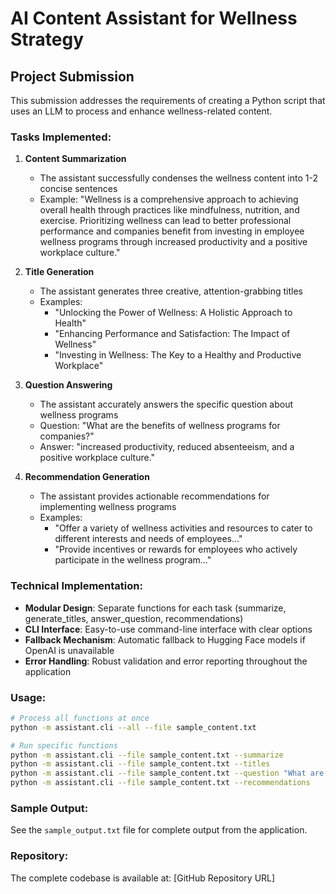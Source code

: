 # AI Content Assistant for Wellness Strategy

## Project Submission

This submission addresses the requirements of creating a Python script that uses an LLM to process and enhance wellness-related content.

### Tasks Implemented:

1. **Content Summarization**
   - The assistant successfully condenses the wellness content into 1-2 concise sentences
   - Example: "Wellness is a comprehensive approach to achieving overall health through practices like mindfulness, nutrition, and exercise. Prioritizing wellness can lead to better professional performance and companies benefit from investing in employee wellness programs through increased productivity and a positive workplace culture."

2. **Title Generation**
   - The assistant generates three creative, attention-grabbing titles
   - Examples:
     - "Unlocking the Power of Wellness: A Holistic Approach to Health"
     - "Enhancing Performance and Satisfaction: The Impact of Wellness"
     - "Investing in Wellness: The Key to a Healthy and Productive Workplace"

3. **Question Answering**
   - The assistant accurately answers the specific question about wellness programs
   - Question: "What are the benefits of wellness programs for companies?"
   - Answer: "increased productivity, reduced absenteeism, and a positive workplace culture."

4. **Recommendation Generation**
   - The assistant provides actionable recommendations for implementing wellness programs
   - Examples:
     - "Offer a variety of wellness activities and resources to cater to different interests and needs of employees..."
     - "Provide incentives or rewards for employees who actively participate in the wellness program..."

### Technical Implementation:

- **Modular Design**: Separate functions for each task (summarize, generate_titles, answer_question, recommendations)
- **CLI Interface**: Easy-to-use command-line interface with clear options
- **Fallback Mechanism**: Automatic fallback to Hugging Face models if OpenAI is unavailable
- **Error Handling**: Robust validation and error reporting throughout the application

### Usage:

```bash
# Process all functions at once
python -m assistant.cli --all --file sample_content.txt

# Run specific functions
python -m assistant.cli --file sample_content.txt --summarize
python -m assistant.cli --file sample_content.txt --titles
python -m assistant.cli --file sample_content.txt --question "What are the benefits of wellness programs for companies?"
python -m assistant.cli --file sample_content.txt --recommendations
```

### Sample Output:

See the `sample_output.txt` file for complete output from the application.

### Repository:

The complete codebase is available at: [GitHub Repository URL]
